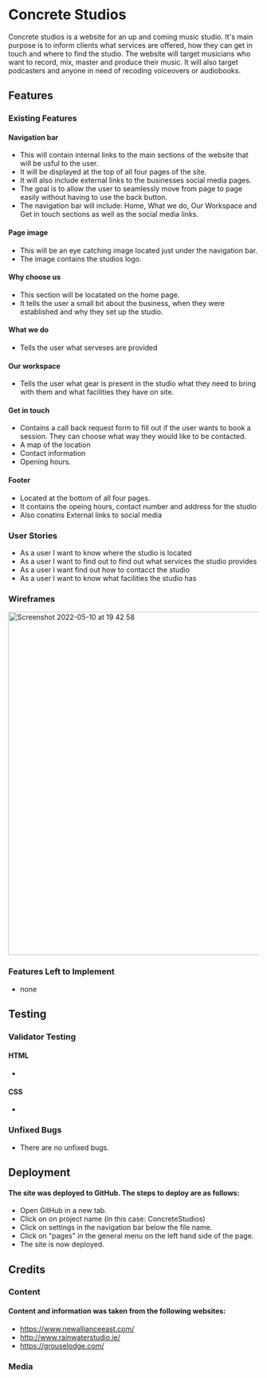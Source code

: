 # Concrete Studios
Concrete studios is a website for an up and coming music studio. It's main purpose is to inform clients what services are offered, how they can get in touch and where to find the studio.
The website will target musicians who want to record, mix, master and produce their music. It will also target podcasters and anyone in need of recoding voiceovers or audiobooks. 
## Features
### Existing Features
#### Navigation bar 
- This will contain internal links to the main sections of the website that will be usful to the user. 
- It will be displayed at the top of all four pages of the site. 
- It will also include external links to the businesses social media pages. 
- The goal is to allow the user to seamlessly move from page to page easily without having to use the back button.
- The navigation bar will include: Home, What we do, Our Workspace and Get in touch sections as well as the social media links.
#### Page image
- This will be an eye catching image located just under the navigation bar. 
- The image contains the studios logo.
#### Why choose us
- This section will be locatated on the home page. 
- It tells the user a small bit about the business, when they were established and why they set up the studio. 
#### What we do
- Tells the user what serveses are provided 
#### Our workspace
- Tells the user what gear is present in the studio what they need to bring with them and what facilities they have on site.
#### Get in touch
- Contains a call back request form to fill out if the user wants to book a session. They can choose what way they would like to be contacted.
- A map of the location
- Contact information 
- Opening hours.
#### Footer
- Located at the bottom of all four pages. 
- It contains the opeing hours, contact number and address for the studio
- Also conatins External links to social media
### User Stories
- As a user I want to know where the studio is located
- As a user I want to find out to find out what services the studio provides
- As a user I want find out how to contacct the studio
- As a user I want to know what facilities the studio has
### Wireframes
<img width="689" alt="Screenshot 2022-05-10 at 19 42 58" src="https://user-images.githubusercontent.com/102697164/167700077-148835de-c77f-4575-b115-5e1e30444e84.png">

### Features Left to Implement
- none
## Testing
### Validator Testing
#### HTML
-
#### CSS
-
### Unfixed Bugs
- There are no unfixed bugs.
## Deployment
#### The site was deployed to GitHub. The steps to deploy are as follows:
- Open GitHub in a new tab.
- Click on on project name (in this case: ConcreteStudios)
- Click on settings in the navigation bar below the file name.
- Click on "pages" in the general menu on the left hand side of the page.
- The site is now deployed.
## Credits
### Content
#### Content and information was taken from the following websites:
- https://www.newallianceeast.com/
- http://www.rainwaterstudio.ie/
- https://grouselodge.com/
### Media
